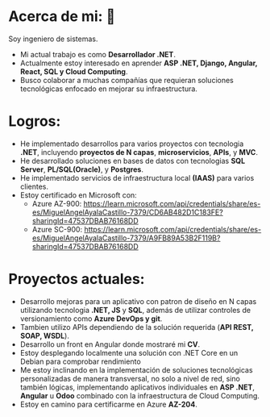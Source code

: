 # Acerca de mi: 👋
Soy ingeniero de sistemas.
- Mi actual trabajo es como **Desarrollador .NET**.
- Actualmente estoy interesado en aprender **ASP .NET, Django, Angular, React, SQL y Cloud Computing**.
- Busco colaborar a muchas compañías que requieran soluciones tecnológicas enfocado en mejorar su infraestructura.  
# Logros:
- He implementado desarrollos para varios proyectos con tecnologia **.NET**, incluyendo **proyectos de N capas**,  **microservicios**,  **APIs**, y **MVC**.
- He desarrollado soluciones en bases de datos con tecnologias **SQL Server**, **PL/SQL(Oracle)**, y **Postgres**.
- He implementado servicios de infraestructura local **(IAAS)** para varios clientes.
- Estoy certificado en Microsoft con:
	- Azure AZ-900: https://learn.microsoft.com/api/credentials/share/es-es/MiguelAngelAyalaCastillo-7379/CD6AB482D1C183FE?sharingId=47537DBAB76168DD
	- Azure SC-900: https://learn.microsoft.com/api/credentials/share/es-es/MiguelAngelAyalaCastillo-7379/A9FB89A53B2F119B?sharingId=47537DBAB76168DD
# Proyectos actuales:
- Desarrollo mejoras para un aplicativo con patron de diseño en N capas utilizando tecnologia **.NET, JS** y **SQL**, además de utilizar controles de versionamiento como **Azure DevOps y git**.
- Tambien utilizo APIs dependiendo de la solución requerida (**API REST, SOAP, WSDL**).
- Desarrollo un front en Angular donde mostraré mi **CV**.
- Estoy desplegando localmente una solución con .NET Core en un Debian para comprobar rendimiento
- Me estoy inclinando en la implementación de soluciones tecnológicas personalizadas de manera transversal, no solo a nivel de red, sino también lógicas, implementando aplicativos individuales en **ASP .NET**, **Angular** u **Odoo** combinado con la infraestructura de Cloud Computing.
- Estoy en camino para certificarme en Azure **AZ-204**.
